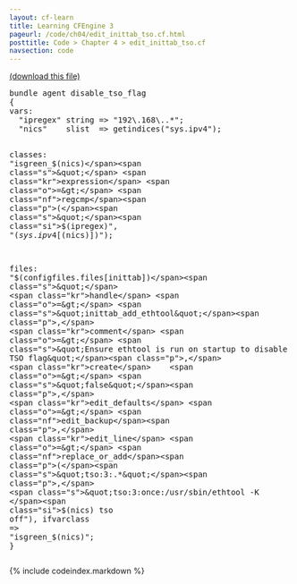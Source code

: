 ```yaml
---
layout: cf-learn
title: Learning CFEngine 3
pageurl: /code/ch04/edit_inittab_tso.cf.html
posttitle: Code > Chapter 4 > edit_inittab_tso.cf
navsection: code
---
```


[(download this file)](https://raw.github.com/zzamboni/cf-learn.info/master/src/ch04/edit_inittab_tso.cf)

<div class="highlight"><pre><span class="k">bundle</span> <span class="k">agent</span> <span class="nf">disable_tso_flag</span>
<span class="p">{</span>
<span class="kd">vars</span><span class="p">:</span>
  <span class="p">&quot;</span><span class="nv">ipregex</span><span class="p">&quot;</span> <span class="kt">string</span> <span class="o">=&gt;</span> <span class="s">&quot;192</span><span class="se">\.</span><span class="s">168</span><span class="se">\.</span><span class="s">.*&quot;</span><span class="p">;</span> 
  <span class="p">&quot;</span><span class="nv">nics</span><span class="p">&quot;</span>    <span class="kt">slist</span>  <span class="o">=&gt;</span> <span class="nf">getindices</span><span class="p">(</span><span class="s">&quot;sys.ipv4&quot;</span><span class="p">);</span>

<span class="kd">classes</span><span class="p">:</span>
  <span class="s">&quot;isgreen_</span><span class="si">$(nics)</span><span class="s">&quot;</span> <span class="kr">expression</span> <span class="o">=&gt;</span> <span class="nf">regcmp</span><span class="p">(</span><span class="s">&quot;</span><span class="si">$(ipregex)</span><span class="s">&quot;</span><span class="p">,</span> <span class="s">&quot;</span><span class="si">$(sys.ipv4[$(nics)])</span><span class="s">&quot;</span><span class="p">);</span> 

<span class="kd">files</span><span class="p">:</span> 
  <span class="s">&quot;</span><span class="si">$(configfiles.files[inittab])</span><span class="s">&quot;</span>
    <span class="kr">handle</span> <span class="o">=&gt;</span> <span class="s">&quot;inittab_add_ethtool&quot;</span><span class="p">,</span>
    <span class="kr">comment</span> <span class="o">=&gt;</span> <span class="s">&quot;Ensure ethtool is run on startup to disable the TSO flag&quot;</span><span class="p">,</span>
    <span class="kr">create</span>    <span class="o">=&gt;</span> <span class="s">&quot;false&quot;</span><span class="p">,</span>
    <span class="kr">edit_defaults</span> <span class="o">=&gt;</span> <span class="nf">edit_backup</span><span class="p">,</span>
    <span class="kr">edit_line</span> <span class="o">=&gt;</span> <span class="nf">replace_or_add</span><span class="p">(</span><span class="s">&quot;tso:3:.*&quot;</span><span class="p">,</span> 
				<span class="s">&quot;tso:3:once:/usr/sbin/ethtool -K </span><span class="si">$(nics)</span><span class="s"> tso off&quot;</span><span class="p">),</span>
    <span class="kr">ifvarclass</span> <span class="o">=&gt;</span> <span class="s">&quot;isgreen_</span><span class="si">$(nics)</span><span class="s">&quot;</span><span class="p">;</span>
<span class="p">}</span>
</pre></div>


{% include codeindex.markdown %}
